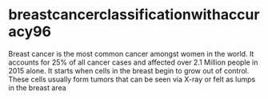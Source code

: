 # breastcancerclassificationwithaccuracy96

Breast cancer is the most common cancer amongst women in the world. 
It accounts for 25% of all cancer cases and affected over 2.1 Million people in 2015 alone.
It starts when cells in the breast begin to grow out of control.
These cells usually form tumors that can be seen via X-ray or felt as lumps in the breast area
